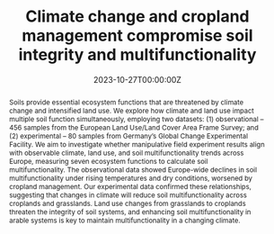 ---
abstract: "Soils provide essential ecosystem functions that are threatened by climate change and intensified land use. We explore how climate and land use impact multiple soil function simultaneously, employing two datasets: (1) observational – 456 samples from the European Land Use/Land Cover Area Frame Survey; and (2) experimental – 80 samples from Germany’s Global Change Experimental Facility. We aim to investigate whether manipulative field experiment results align with observable climate, land use, and soil multifunctionality trends across Europe, measuring seven ecosystem functions to calculate soil multifunctionality. The observational data showed Europe-wide declines in soil multifunctionality under rising temperatures and dry conditions, worsened by cropland management. Our experimental data confirmed these relationships, suggesting that changes in climate will reduce soil multifunctionality across croplands and grasslands. Land use changes from grasslands to croplands threaten the integrity of soil systems, and enhancing soil multifunctionality in arable systems is key to maintain multifunctionality in a changing climate."

authors:
- Marie Sünnemann
- admin
- Claudia Breitkreuz
- François Buscot
- Simone Cesarz
- Arwyn Jones
- Anika Lehmann
- Alfred Lochner
- Alberto Orgiazzi
- Thomas Reitz
- Matthias Rillig
- Martin Schädler
- Anja Zeuner
- Carlos Guerra
- Nico Eisenhauer

date: "2023-10-27T00:00:00Z"
doi: "10.1038/s43247-023-01047-2"
featured: false
image:
  caption: ""
  focal_point: ""
  preview_only: false
projects: ""
publication: '*Communications Earth & Environement*'
publication_short: ""
publication_types: ""
publishDate: "2023-10-27T00:00:00Z"
slides: 
summary: 
tags:
- Soil fauna
- Microbiology
- Climate Change
- Biodiversity-Ecosystem Functioning

title: Climate change and cropland management compromise soil integrity and multifunctionality
url_code: ""
url_dataset: ""
url_pdf: "/publication/Suennemann et al 2023/Suennemann et al 2023 .pdf"
url_poster: ""
url_project: ""
url_slides: ""
url_source: ""
url_video: ""
---